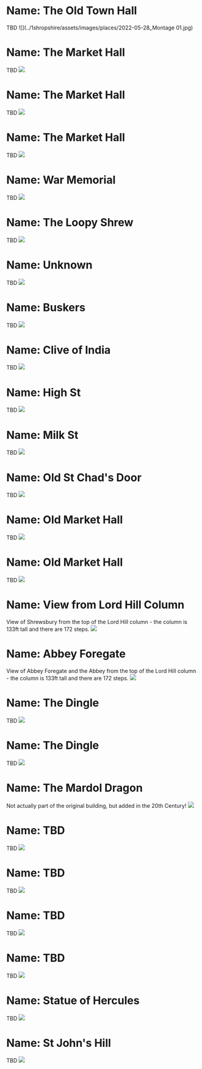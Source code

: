 # Name: The Old Town Hall

TBD
![](../1shropshire/assets/images/places/2022-05-28_Montage 01.jpg)

# Name: The Market Hall

TBD
![](../1shropshire/assets/images/places/2022-05-28_12_26_39_DSC_2235.jpg)

# Name: The Market Hall

TBD
![](../1shropshire/assets/images/places/2022-05-28_12_25_48_DSC_2234.jpg)

# Name: The Market Hall

TBD
![](../1shropshire/assets/images/places/2022-05-28_12_24_24_DSC_2230.jpg)

# Name: War Memorial

TBD
![](../1shropshire/assets/images/places/2022-05-28_11_29_25_DSC_2173.jpg)

# Name: The Loopy Shrew

TBD
![](../1shropshire/assets/images/places/2022-05-28_11_17_01_DSC_2167.jpg)

# Name: Unknown

TBD
![](../1shropshire/assets/images/places/2022-05-28_11_13_17_DSC_2164.jpg)

# Name: Buskers

TBD
![](../1shropshire/assets/images/places/2022-05-28_11_03_06_DSC_2150.jpg)

# Name: Clive of India

TBD
![](../1shropshire/assets/images/places/2022-05-28_10_57_22_DSC_2132.jpg)

# Name: High St

TBD
![](../1shropshire/assets/images/places/2022-05-28_10_43_44_DSC_2093.jpg)

# Name: Milk St

TBD
![](../1shropshire/assets/images/places/2022-05-28_10_27_37_DSC_2073_HDR.jpg)

# Name: Old St Chad's Door

TBD
![](../1shropshire/assets/images/places/2022-05-28_10_22_46_DSC_2068.jpg)

# Name: Old Market Hall

TBD
![](../1shropshire/assets/images/places/2022-03-12_11_27_37_DSC_0437.jpg)

# Name: Old Market Hall

TBD
![](../1shropshire/assets/images/places/2022-03-12_11_32_01_DSC_0448.jpg)

# Name: View from Lord Hill Column

View of Shrewsbury from the top of the Lord Hill column - the column is 133ft tall and there are 172 steps.
![](../1shropshire/assets/images/places/2018-07-14_10_21_34_DSC_2749.jpg)

# Name: Abbey Foregate

View of Abbey Foregate and the Abbey from the top of the Lord Hill column - the column is 133ft tall and there are 172 steps.
![](../1shropshire/assets/images/places/2018-07-14_10_16_06_DSC_2737.jpg)

# Name: The Dingle

TBD
![](../1shropshire/assets/images/places/2019-03-31_12_16_11_DSC_3818.jpg)

# Name: The Dingle

TBD
![](../1shropshire/assets/images/places/2019-03-31_12_18_17_DSC_3820.jpg)

# Name: The Mardol Dragon

Not actually part of the original building, but added in the 20th Century!
![](../1shropshire/assets/images/places/2019-06-15_16_00_48_DSC02196.jpg)

# Name: TBD

TBD
![](../1shropshire/assets/images/places/2019-10-04_13_26_29_DSC_0052.jpg)

# Name: TBD

TBD
![](../1shropshire/assets/images/places/2019-10-04_13_26_29_DSC_0064.jpg)

# Name: TBD

TBD
![](../1shropshire/assets/images/places/2019-10-04_13_26_29_DSC_0079.jpg)

# Name: TBD

TBD
![](../1shropshire/assets/images/places/2019-10-04_13_26_29_DSC_0091.jpg)

# Name: Statue of Hercules

TBD
![](../1shropshire/assets/images/places/2019-10-04_13_26_29_DSC_0100.jpg)

# Name: St John's Hill

TBD
![](../1shropshire/assets/images/places/2019-10-04_13_26_29_DSC_0113.jpg)
